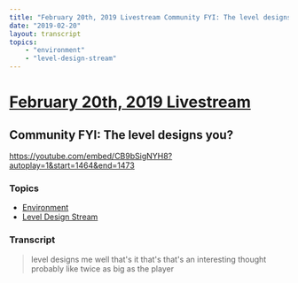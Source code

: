 ```yaml
---
title: "February 20th, 2019 Livestream Community FYI: The level designs you?"
date: "2019-02-20"
layout: transcript
topics:
    - "environment"
    - "level-design-stream"
---
```

# [February 20th, 2019 Livestream](../2019-02-20.md)
## Community FYI: The level designs you?
https://youtube.com/embed/CB9bSigNYH8?autoplay=1&start=1464&end=1473

### Topics
* [Environment](../topics/environment.md)
* [Level Design Stream](../topics/level-design-stream.md)

### Transcript

> level designs me well that's it that's that's an interesting thought probably like twice as big as the player

